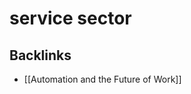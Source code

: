 # service sector



<a id="orge74d52f"></a>

## Backlinks

-   [[Automation and the Future of Work]]
